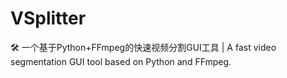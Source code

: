 # VSplitter
 🛠 一个基于Python+FFmpeg的快速视频分割GUI工具 | A fast video segmentation GUI tool based on Python and FFmpeg.
